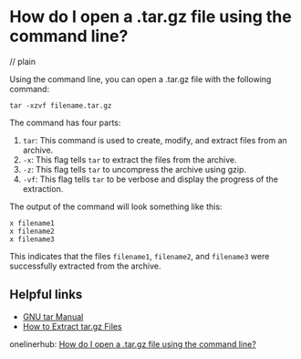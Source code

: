 # How do I open a .tar.gz file using the command line?
// plain

Using the command line, you can open a .tar.gz file with the following command:

```
tar -xzvf filename.tar.gz
```

The command has four parts:

1. `tar`: This command is used to create, modify, and extract files from an archive.
2. `-x`: This flag tells `tar` to extract the files from the archive.
3. `-z`: This flag tells `tar` to uncompress the archive using gzip.
4. `-vf`: This flag tells `tar` to be verbose and display the progress of the extraction.

The output of the command will look something like this:

```
x filename1
x filename2
x filename3
```

This indicates that the files `filename1`, `filename2`, and `filename3` were successfully extracted from the archive.

## Helpful links

- [GNU tar Manual](https://www.gnu.org/software/tar/manual/html_node/tar_49.html)
- [How to Extract tar.gz Files](https://www.howtogeek.com/248780/how-to-extract-files-from-a-tar-ball-in-linux/)

onelinerhub: [How do I open a .tar.gz file using the command line?](https://onelinerhub.com/cli-tar/how-do-i-open-a--tar-gz-file-using-the-command-line)